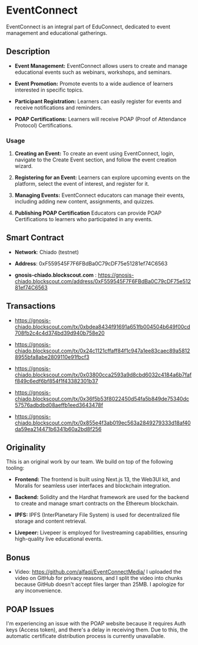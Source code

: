 # EventConnect

EventConnect is an integral part of EduConnect, dedicated to event management and educational gatherings.

## Description

- **Event Management:** EventConnect allows users to create and manage educational events such as webinars, workshops, and seminars.

- **Event Promotion:** Promote events to a wide audience of learners interested in specific topics.

- **Participant Registration:** Learners can easily register for events and receive notifications and reminders.

- **POAP Certifications:** Learners will receive POAP (Proof of Attendance Protocol) Certifications.

### Usage

1. **Creating an Event:** To create an event using EventConnect, login, navigate to the Create Event section, and follow the event creation wizard.

2. **Registering for an Event:** Learners can explore upcoming events on the platform, select the event of interest, and register for it.

3. **Managing Events:** EventConnect educators can manage their events, including adding new content, assignments, and quizzes.

4. **Publishing POAP Certification** Educators can provide POAP Certifications to learners who participated in any events.

## Smart Contract

- **Network**: Chiado (testnet)

- **Address**: 0xF559545F7F6FBdBa0C79cDF75e51281ef74C6563

- **gnosis-chiado.blockscout.com** : https://gnosis-chiado.blockscout.com/address/0xF559545F7F6FBdBa0C79cDF75e51281ef74C6563

## Transactions

- https://gnosis-chiado.blockscout.com/tx/0xbdea8434f91691a651fb004504b649f00cd708fb2c4c4d374bd39d940b758e20

- https://gnosis-chiado.blockscout.com/tx/0x24c1121cffaff84f1c947a1ee83caec89a58128955bfa8abe2809110e91fbcf3

- https://gnosis-chiado.blockscout.com/tx/0x03800cca2593a9d8cbd6032c4184a6b7faff849c6edf6bf854f1f43382301b37

- https://gnosis-chiado.blockscout.com/tx/0x36f5b53f8022450d54fa5b849de75340dc57576adbdbd08aeffb1eed3643478f

- https://gnosis-chiado.blockscout.com/tx/0x855e4f3ab019ec563a2849279333d18af40da59ea214471b6341b60a2bd8f256

## Originality

This is an original work by our team. We build on top of the following tooling:

- **Frontend:** The frontend is built using Next.js 13, the Web3UI kit, and Moralis for seamless user interfaces and blockchain integration.

- **Backend:** Solidity and the Hardhat framework are used for the backend to create and manage smart contracts on the Ethereum blockchain.

- **IPFS:** IPFS (InterPlanetary File System) is used for decentralized file storage and content retrieval.

- **Livepeer:** Livepeer is employed for livestreaming capabilities, ensuring high-quality live educational events.

## Bonus

- Video: https://github.com/alfaqi/EventConnectMedia/
  I uploaded the video on GitHub for privacy reasons, and I split the video into chunks because GitHub doesn't accept files larger than 25MB. I apologize for any inconvenience.

## POAP Issues

I'm experiencing an issue with the POAP website because it requires Auth keys (Access token), and there's a delay in receiving them. Due to this, the automatic certificate distribution process is currently unavailable.
